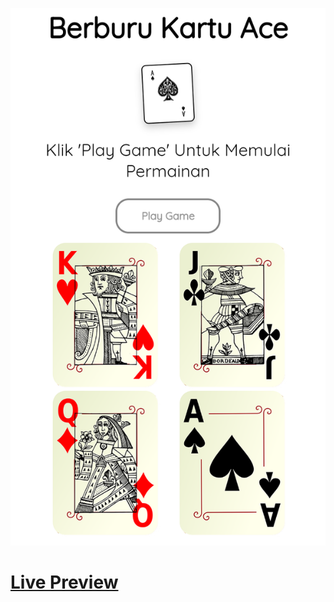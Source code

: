 ![Screenshot](https://github.com/Kallpolo/BerburuKartuAce/blob/main/demo.jpg)

# [Live Preview](https://kallpolo.github.io/BerburuKartuAce/)

